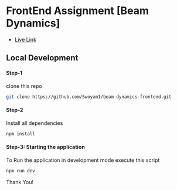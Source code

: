 # FrontEnd Assignment [Beam Dynamics]

- [Live Link](https://beam-dynamics-frontend.vercel.app/)

## Local Development

#### Step-1

clone this repo

```sh
git clone https://github.com/Swoyam1/beam-dynamics-frontend.git
```

#### Step-2

Install all dependencies

```sh
npm install
```

#### Step-3: Starting the  application

To Run the application in development mode execute this script

```sh
npm run dev
```


Thank You!
